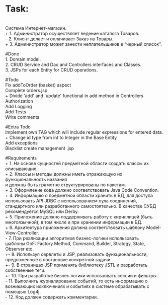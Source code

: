 # Task:
<br>Система Интернет-магазин. 
<br>+ 1. Администратор осуществляет ведение каталога Товаров.
<br>- 2. Клиент делает и оплачивает Заказ на Товары.
<br>+ 3. Администратор может занести неплательщиков в “черный список”.

#Done
<br>1. Domain model.
<br>2. CRUD Service and Dao and Controllers interfaces and Classes.
<br>3. JSPs for each Entity for CRUD operations.

#Todo
<br>Fix addToOrder (basket) aspect
<br>Complete orders.jsp
<br>+ Divide 'add' and 'update' functional in add method in Controllers
<br>Authorization
<br>Add Logging
<br>Add Tests
<br>Write comments

#Extra Todo
<br>Implement own TAG which will include regular expressions for entered data.
<br>+ Change id type from int to Integer in the Base Entity
<br>Add exceptions
<br>Blacklist create management .jsp 

#Requirements
<br>+ 1. На основе сущностей предметной области создать классы их описывающие.
<br>+ 2. Классы и методы должны иметь отражающую их функциональность названия
<br> и должны быть грамотно структурированы по пакетам.
<br>+ 3. Оформление кода должно соответствовать Java Code Convention.
<br>+ 4. Информацию о предметной области хранить в БД, для доступа использовать API JDBC с использованием пула соединений,
<br> стандартного или разработанного самостоятельно. В качестве СУБД рекомендуется MySQL или Derby.
<br>+ 5. Приложение должно поддерживать работу с кириллицей (быть многоязычной), в том числе и при хранении информации в БД.
<br>+ 6. Архитектура приложения должна соответствовать шаблону Model-View-Controller.
<br>- 7. При реализации алгоритмов бизнес-логики использовать
<br> шаблоны GoF: Factory Method, Command, Builder, Strategy, State, Observer etc.
<br>+- 8. Используя сервлеты и JSP, реализовать функциональности, предложенные в постановке конкретной задачи.
<br>+- 9. В страницах JSP применять библиотеку JSTL и разработать собственные теги.
<br>+- 10. При разработке бизнес логики использовать сессии и фильтры.
<br>- 11. Выполнить журналирование событий, то есть информацию о возникающих исключениях и событиях в системе обрабатывать с помощью Log4j.
<br>- 12.	Код должен содержать комментарии.

